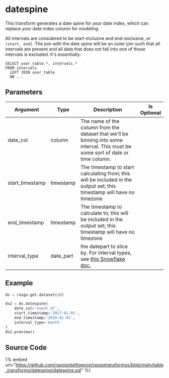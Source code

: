 

# datespine

This transform generates a date spine for your date index, which can replace your date index column for modeling.

All intervals are considered to be start-inclusive and end-exclusive, or `(start, end]`. The join with the date spine will be an outer join such that all intervals are present and all data that does not fall into one of those intervals is excluded. It's essentially:

```
SELECT user_table.*, intervals.*
FROM intervals
  LEFT JOIN user_table
  ON ...
```


## Parameters

|    Argument     |   Type    |                                                                           Description                                                                            | Is Optional |
| --------------- | --------- | ---------------------------------------------------------------------------------------------------------------------------------------------------------------- | ----------- |
| date_col        | column    | The name of the column from the dataset that we'll be binning into some interval. This must be some sort of date or time column.                                 |             |
| start_timestamp | timestamp | The timestamp to start calculating from; this will be included in the output set; this timestamp will have no timezone                                           |             |
| end_timestamp   | timestamp | The timestamp to calculate to; this will be included in the output set; this timestamp will have no timezone                                                     |             |
| interval_type   | date_part | the datepart to slice by. For interval types, see [this Snowflake doc.](https://docs.snowflake.com/en/sql-reference/data-types-datetime.html#interval-constants) |             |


## Example

```python
ds = rasgo.get.dataset(id)

ds2 = ds.datespine(
    date_col='event_dt',
    start_timestamp='2017-01-01',
    end_timestamp='2020-01-01',
    interval_type='month'
)
ds2.preview()
```

## Source Code

{% embed url="https://github.com/rasgointelligence/rasgotransformss/blob/main/table_transforms/datespine/datespine.sql" %}

